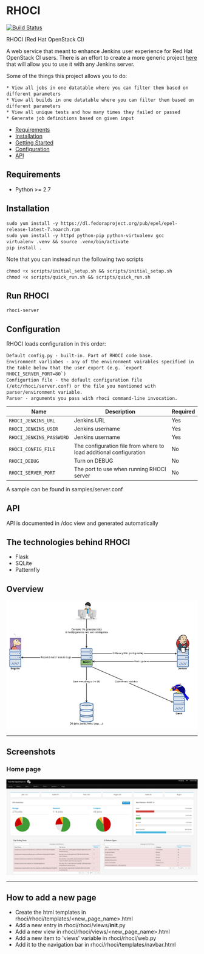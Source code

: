 # RHOCI

[![Build Status](https://travis-ci.org/bregman-arie/rhoci.svg?branch=master)](https://travis-ci.org/bregman-arie/rhoci)

RHOCI (Red Hat OpenStack CI)

A web service that meant to enhance Jenkins user experience for Red Hat OpenStack CI users.
There is an effort to create a more generic project [here](https://github.com/bregman-arie/infuse) that will allow you to use it with any Jenkins server.

Some of the things this project allows you to do:

    * View all jobs in one datatable where you can filter them based on different parameters
    * View all builds in one datatable where you can filter them based on different parameters
    * View all unique tests and how many times they failed or passed
    * Generate job definitions based on given input

* [Requirements](#requirements)
* [Installation](#installation)
* [Getting Started](#getting-started)
* [Configuration](#configuration)
* [API](#api)

## Requirements

* Python >= 2.7

## Installation

    sudo yum install -y https://dl.fedoraproject.org/pub/epel/epel-release-latest-7.noarch.rpm
    sudo yum install -y httpd python-pip python-virtualenv gcc
    virtualenv .venv && source .venv/bin/activate
    pip install .

Note that you can instead run the following two scripts

    chmod +x scripts/initial_setup.sh && scripts/initial_setup.sh
    chmod +x scripts/quick_run.sh && scripts/quick_run.sh

## Run RHOCI

    rhoci-server

## Configuration 

RHOCI loads configuration in this order:

    Default config.py - built-in. Part of RHOCI code base.
    Environment varliabes - any of the environment vairables specified in the table below that the user export (e.g. `export RHOCI_SERVER_PORT=80`)
    Configurtion file - the default configuration file (/etc/rhoci/server.conf) or the file you mentioned with parser/environment variable.
    Parser - arguments you pass with rhoci command-line invocation.

| Name | Description | Required |
| ---- | ----------- | -------- |
| `RHOCI_JENKINS_URL` | Jenkins URL | Yes
| `RHOCI_JENKINS_USER` | Jenkins username | Yes
| `RHOCI_JENKINS_PASSWORD` | Jenkins username | Yes
| `RHOCI_CONFIG_FILE` | The configuration file from where to load additional configuration | No
| `RHOCI_DEBUG` | Turn on DEBUG | No
| `RHOCI_SERVER_PORT` | The port to use when running RHOCI server | No

A sample can be found in samples/server.conf

## API

API is documented in /doc view and generated automatically

## The technologies behind RHOCI

* Flask
* SQLite
* Patternfly

## Overview

<div align="center"><img src="./doc/rhoci_overview.png" alt="RHOCI Overview"></div><hr />

## Screenshots

### Home page

<div align="center"><img src="./doc/home_page.png" alt="RHOCI Home Page"></div><hr />

## How to add a new page

* Create the html templates in rhoci/rhoci/templates/<new_page_name>.html
* Add a new entry in rhoci/rhoci/views/__init__.py
* Add a new view in rhoci/rhoci/views/<new_page_name>.html
* Add a new item to 'views' variable in rhoci/rhoci/web.py
* Add it to the navigation bar in rhoci/rhoci/templates/navbar.html
